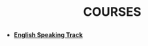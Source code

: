 # <p align="center">COURSES</p>

- [**English Speaking Track**](/courses/english/english-speaking.md)